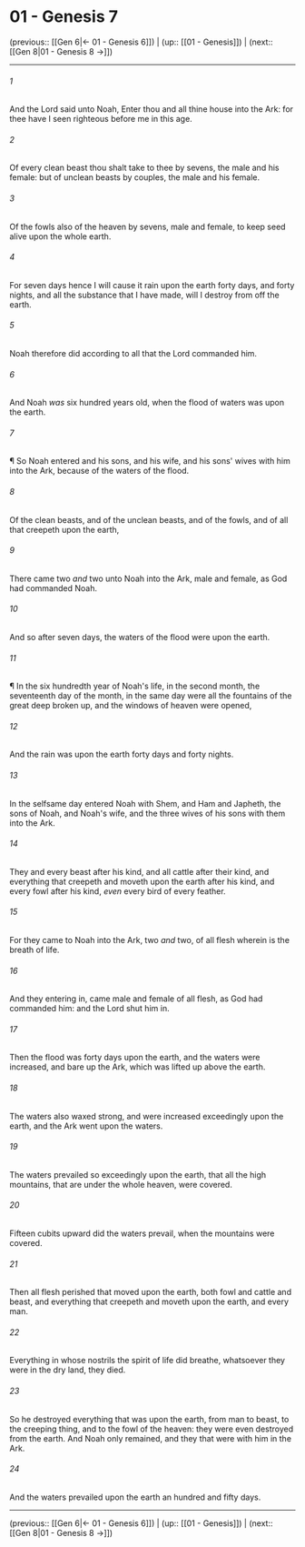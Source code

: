 # 01 - Genesis 7

(previous:: [[Gen 6|← 01 - Genesis 6]]) | (up:: [[01 - Genesis]]) | (next:: [[Gen 8|01 - Genesis 8 →]])

***


###### 1 
And the Lord said unto Noah, Enter thou and all thine house into the Ark: for thee have I seen righteous before me in this age. 

###### 2 
Of every clean beast thou shalt take to thee by sevens, the male and his female: but of unclean beasts by couples, the male and his female. 

###### 3 
Of the fowls also of the heaven by sevens, male and female, to keep seed alive upon the whole earth. 

###### 4 
For seven days hence I will cause it rain upon the earth forty days, and forty nights, and all the substance that I have made, will I destroy from off the earth. 

###### 5 
Noah therefore did according to all that the Lord commanded him. 

###### 6 
And Noah _was_ six hundred years old, when the flood of waters was upon the earth. 

###### 7 
¶ So Noah entered and his sons, and his wife, and his sons' wives with him into the Ark, because of the waters of the flood. 

###### 8 
Of the clean beasts, and of the unclean beasts, and of the fowls, and of all that creepeth upon the earth, 

###### 9 
There came two _and_ two unto Noah into the Ark, male and female, as God had commanded Noah. 

###### 10 
And so after seven days, the waters of the flood were upon the earth. 

###### 11 
¶ In the six hundredth year of Noah's life, in the second month, the seventeenth day of the month, in the same day were all the fountains of the great deep broken up, and the windows of heaven were opened, 

###### 12 
And the rain was upon the earth forty days and forty nights. 

###### 13 
In the selfsame day entered Noah with Shem, and Ham and Japheth, the sons of Noah, and Noah's wife, and the three wives of his sons with them into the Ark. 

###### 14 
They and every beast after his kind, and all cattle after their kind, and everything that creepeth and moveth upon the earth after his kind, and every fowl after his kind, _even_ every bird of every feather. 

###### 15 
For they came to Noah into the Ark, two _and_ two, of all flesh wherein is the breath of life. 

###### 16 
And they entering in, came male and female of all flesh, as God had commanded him: and the Lord shut him in. 

###### 17 
Then the flood was forty days upon the earth, and the waters were increased, and bare up the Ark, which was lifted up above the earth. 

###### 18 
The waters also waxed strong, and were increased exceedingly upon the earth, and the Ark went upon the waters. 

###### 19 
The waters prevailed so exceedingly upon the earth, that all the high mountains, that are under the whole heaven, were covered. 

###### 20 
Fifteen cubits upward did the waters prevail, when the mountains were covered. 

###### 21 
Then all flesh perished that moved upon the earth, both fowl and cattle and beast, and everything that creepeth and moveth upon the earth, and every man. 

###### 22 
Everything in whose nostrils the spirit of life did breathe, whatsoever they were in the dry land, they died. 

###### 23 
So he destroyed everything that was upon the earth, from man to beast, to the creeping thing, and to the fowl of the heaven: they were even destroyed from the earth. And Noah only remained, and they that were with him in the Ark. 

###### 24 
And the waters prevailed upon the earth an hundred and fifty days.

***

(previous:: [[Gen 6|← 01 - Genesis 6]]) | (up:: [[01 - Genesis]]) | (next:: [[Gen 8|01 - Genesis 8 →]])
